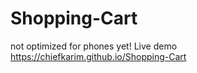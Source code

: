 # Shopping-Cart 
not optimized for phones yet!
Live demo https://chiefkarim.github.io/Shopping-Cart
